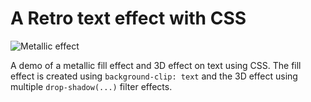 # A Retro text effect with CSS

![Metallic effect](../images/retro01.png)

A demo of a metallic fill effect and 3D effect on text using CSS. The fill effect is created using `background-clip: text` and the 3D effect using multiple `drop-shadow(...)` filter effects.


